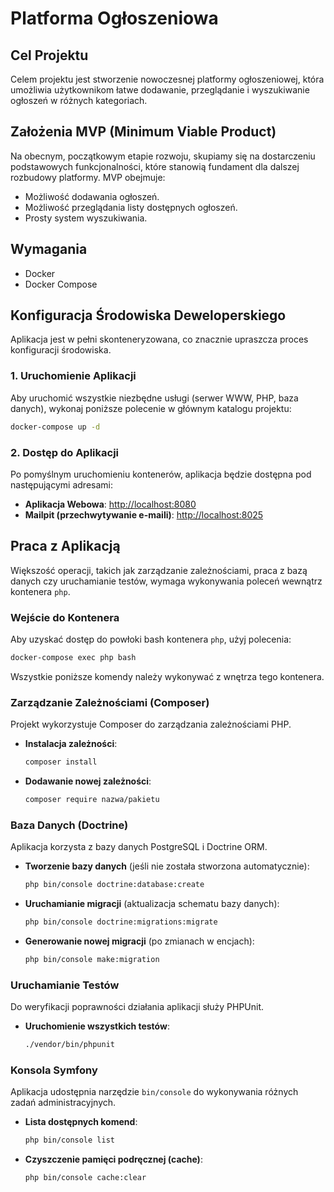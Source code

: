 # Platforma Ogłoszeniowa

## Cel Projektu

Celem projektu jest stworzenie nowoczesnej platformy ogłoszeniowej, która umożliwia użytkownikom łatwe dodawanie, przeglądanie i wyszukiwanie ogłoszeń w różnych kategoriach.

## Założenia MVP (Minimum Viable Product)

Na obecnym, początkowym etapie rozwoju, skupiamy się na dostarczeniu podstawowych funkcjonalności, które stanowią fundament dla dalszej rozbudowy platformy. MVP obejmuje:

*   Możliwość dodawania ogłoszeń.
*   Możliwość przeglądania listy dostępnych ogłoszeń.
*   Prosty system wyszukiwania.

## Wymagania

*   Docker
*   Docker Compose

## Konfiguracja Środowiska Deweloperskiego

Aplikacja jest w pełni skonteneryzowana, co znacznie upraszcza proces konfiguracji środowiska.

### 1. Uruchomienie Aplikacji

Aby uruchomić wszystkie niezbędne usługi (serwer WWW, PHP, baza danych), wykonaj poniższe polecenie w głównym katalogu projektu:

```bash
docker-compose up -d
```

### 2. Dostęp do Aplikacji

Po pomyślnym uruchomieniu kontenerów, aplikacja będzie dostępna pod następującymi adresami:

*   **Aplikacja Webowa**: [http://localhost:8080](http://localhost:8080)
*   **Mailpit (przechwytywanie e-maili)**: [http://localhost:8025](http://localhost:8025)

## Praca z Aplikacją

Większość operacji, takich jak zarządzanie zależnościami, praca z bazą danych czy uruchamianie testów, wymaga wykonywania poleceń wewnątrz kontenera `php`.

### Wejście do Kontenera

Aby uzyskać dostęp do powłoki bash kontenera `php`, użyj polecenia:

```bash
docker-compose exec php bash
```

Wszystkie poniższe komendy należy wykonywać z wnętrza tego kontenera.

### Zarządzanie Zależnościami (Composer)

Projekt wykorzystuje Composer do zarządzania zależnościami PHP.

*   **Instalacja zależności**:
    ```bash
    composer install
    ```

*   **Dodawanie nowej zależności**:
    ```bash
    composer require nazwa/pakietu
    ```

### Baza Danych (Doctrine)

Aplikacja korzysta z bazy danych PostgreSQL i Doctrine ORM.

*   **Tworzenie bazy danych** (jeśli nie została stworzona automatycznie):
    ```bash
    php bin/console doctrine:database:create
    ```

*   **Uruchamianie migracji** (aktualizacja schematu bazy danych):
    ```bash
    php bin/console doctrine:migrations:migrate
    ```

*   **Generowanie nowej migracji** (po zmianach w encjach):
    ```bash
    php bin/console make:migration
    ```

### Uruchamianie Testów

Do weryfikacji poprawności działania aplikacji służy PHPUnit.

*   **Uruchomienie wszystkich testów**:
    ```bash
    ./vendor/bin/phpunit
    ```

### Konsola Symfony

Aplikacja udostępnia narzędzie `bin/console` do wykonywania różnych zadań administracyjnych.

*   **Lista dostępnych komend**:
    ```bash
    php bin/console list
    ```

*   **Czyszczenie pamięci podręcznej (cache)**:
    ```bash
    php bin/console cache:clear
    ```